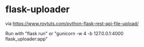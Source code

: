 # flask-uploader

via https://www.roytuts.com/python-flask-rest-api-file-upload/

Run with "flask run"
or 
"gunicorn -w 4 -b 127.0.0.1:4000 flask_uploader:app"
